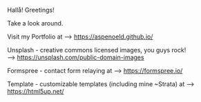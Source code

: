 
Hallå!
Greetings! 

Take a look around.

Visit my Portfolio at --> https://aspenoeld.github.io/



Unsplash - creative commons licensed images, you guys rock!  
                     --> https://unsplash.com/public-domain-images
                     
Formspree - contact form relaying at --> https://formspree.io/


Template - customizable templates (including mine ~Strata) at --> https://html5up.net/
